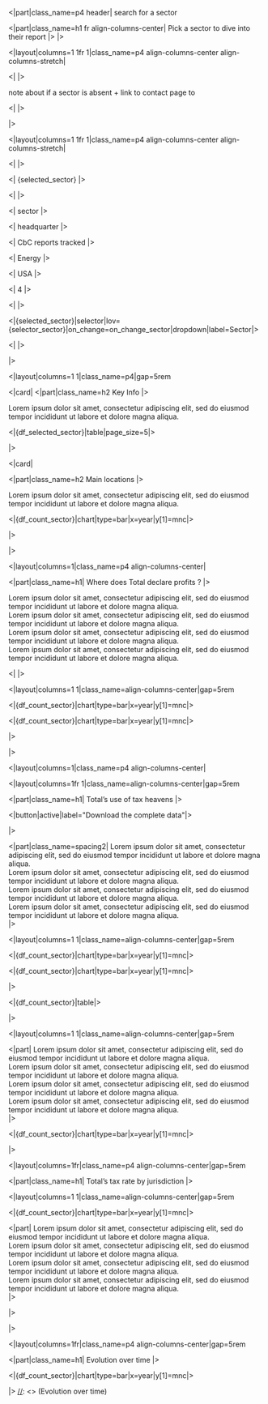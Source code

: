 
<|part|class_name=p4 header|
search for a sector

<|part|class_name=h1 fr align-columns-center|
Pick a sector to dive into their report
|>
|>

<|layout|columns=1 1fr 1|class_name=p4 align-columns-center align-columns-stretch|

<| |>

note about if a sector is absent + link to contact page to 

<| |>

|>


<|layout|columns=1 1fr 1|class_name=p4 align-columns-center align-columns-stretch|

<| |>

<| {selected_sector} |>

<| |>

<| sector |>

<| headquarter |>

<| CbC reports tracked |>

<| Energy |>

<| USA |>

<| 4 |>

<| |>

<|{selected_sector}|selector|lov={selector_sector}|on_change=on_change_sector|dropdown|label=Sector|>   

<| |>

|>


<|layout|columns=1 1|class_name=p4|gap=5rem

<|card|
<|part|class_name=h2 
Key Info
|>

Lorem ipsum dolor sit amet, consectetur adipiscing elit, sed do eiusmod tempor incididunt ut labore et dolore magna aliqua.  


<|{df_selected_sector}|table|page_size=5|>

|>

<|card|

<|part|class_name=h2 
Main locations
|>

Lorem ipsum dolor sit amet, consectetur adipiscing elit, sed do eiusmod tempor incididunt ut labore et dolore magna aliqua.  

<|{df_count_sector}|chart|type=bar|x=year|y[1]=mnc|>

|>

|>



[//]: <> (Where does Total declare profits ?)

<|layout|columns=1|class_name=p4 align-columns-center|

<|part|class_name=h1|
Where does Total declare profits ?
|>

Lorem ipsum dolor sit amet, consectetur adipiscing elit, sed do eiusmod tempor incididunt ut labore et dolore magna aliqua.  
Lorem ipsum dolor sit amet, consectetur adipiscing elit, sed do eiusmod tempor incididunt ut labore et dolore magna aliqua.  
Lorem ipsum dolor sit amet, consectetur adipiscing elit, sed do eiusmod tempor incididunt ut labore et dolore magna aliqua.  
Lorem ipsum dolor sit amet, consectetur adipiscing elit, sed do eiusmod tempor incididunt ut labore et dolore magna aliqua.  

<| |>

<|layout|columns=1 1|class_name=align-columns-center|gap=5rem

<|{df_count_sector}|chart|type=bar|x=year|y[1]=mnc|>

<|{df_count_sector}|chart|type=bar|x=year|y[1]=mnc|>

|>

|>



[//]: <> (Total’s use of tax heavens)
<|layout|columns=1|class_name=p4 align-columns-center|

<|layout|columns=1fr 1|class_name=align-columns-center|gap=5rem

<|part|class_name=h1|
Total’s use of tax heavens
|>

<|button|active|label="Download the complete data"|>

|>


<|part|class_name=spacing2|
Lorem ipsum dolor sit amet, consectetur adipiscing elit, sed do eiusmod tempor incididunt ut labore et dolore magna aliqua.  
Lorem ipsum dolor sit amet, consectetur adipiscing elit, sed do eiusmod tempor incididunt ut labore et dolore magna aliqua.  
Lorem ipsum dolor sit amet, consectetur adipiscing elit, sed do eiusmod tempor incididunt ut labore et dolore magna aliqua.  
Lorem ipsum dolor sit amet, consectetur adipiscing elit, sed do eiusmod tempor incididunt ut labore et dolore magna aliqua.  
|>

<|layout|columns=1 1|class_name=align-columns-center|gap=5rem

<|{df_count_sector}|chart|type=bar|x=year|y[1]=mnc|>

<|{df_count_sector}|chart|type=bar|x=year|y[1]=mnc|>

|>

<|{df_count_sector}|table|>

|>

<|layout|columns=1 1|class_name=align-columns-center|gap=5rem

<|part|
Lorem ipsum dolor sit amet, consectetur adipiscing elit, sed do eiusmod tempor incididunt ut labore et dolore magna aliqua.  
Lorem ipsum dolor sit amet, consectetur adipiscing elit, sed do eiusmod tempor incididunt ut labore et dolore magna aliqua.  
Lorem ipsum dolor sit amet, consectetur adipiscing elit, sed do eiusmod tempor incididunt ut labore et dolore magna aliqua.  
Lorem ipsum dolor sit amet, consectetur adipiscing elit, sed do eiusmod tempor incididunt ut labore et dolore magna aliqua.  
|>

<|{df_count_sector}|chart|type=bar|x=year|y[1]=mnc|>

|>


[//]: <> (Total’s tax rate by jurisdiction)
<|layout|columns=1fr|class_name=p4 align-columns-center|gap=5rem

<|part|class_name=h1|
Total’s tax rate by jurisdiction
|>

<|layout|columns=1 1|class_name=align-columns-center|gap=5rem

<|{df_count_sector}|chart|type=bar|x=year|y[1]=mnc|>

<|part|
Lorem ipsum dolor sit amet, consectetur adipiscing elit, sed do eiusmod tempor incididunt ut labore et dolore magna aliqua.  
Lorem ipsum dolor sit amet, consectetur adipiscing elit, sed do eiusmod tempor incididunt ut labore et dolore magna aliqua.  
Lorem ipsum dolor sit amet, consectetur adipiscing elit, sed do eiusmod tempor incididunt ut labore et dolore magna aliqua.  
Lorem ipsum dolor sit amet, consectetur adipiscing elit, sed do eiusmod tempor incididunt ut labore et dolore magna aliqua.  
|>

|>

|>

[//]: <> (Evolution over time)
<|layout|columns=1fr|class_name=p4 align-columns-center|gap=5rem

<|part|class_name=h1|
Evolution over time
|>

<|{df_count_sector}|chart|type=bar|x=year|y[1]=mnc|>

|> [//]: <> (Evolution over time)
